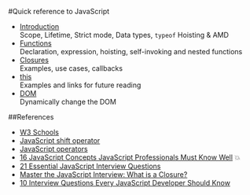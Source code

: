 #Quick reference to JavaScript

* [Introduction](https://github.com/harishvc/quick-references/blob/master/javascript/javascript-intro-part1.md)   
   Scope, Lifetime, Strict mode, Data types, `typeof` Hoisting &amp; AMD    
* [Functions](https://github.com/harishvc/quick-references/blob/master/javascript/javascript-functions-part2.md)  
  Declaration, expression, hoisting, self-invoking and nested functions
* [Closures](https://github.com/harishvc/quick-references/blob/master/javascript/javascript-closures-part3.md)  
  Examples, use cases, callbacks
* [this](https://github.com/harishvc/quick-references/blob/master/javascript/javascript-this-part4.md)  
  Examples and links for future reading  
* [DOM](https://github.com/harishvc/quick-references/blob/master/javascript/javascript-dom-manipulate-part5.md)    
  Dynamically change the DOM  
 
##References
* [W3 Schools](http://www.w3schools.com/js/)
* [JavaScript shift operator](http://stackoverflow.com/questions/1822350/what-is-the-javascript-operator-and-how-do-you-use-it)
* [JavaScript operators](http://web.eecs.umich.edu/~bartlett/jsops.html)
* [16 JavaScript Concepts JavaScript Professionals Must Know Well](http://javascriptissexy.com/16-javascript-concepts-you-must-know-well/)  :boom:  
* [21 Essential JavaScript Interview Questions](https://www.codementor.io/javascript/tutorial/21-essential-javascript-tech-interview-practice-questions-answers)  
* [Master the JavaScript Interview: What is a Closure?](https://medium.com/javascript-scene/master-the-javascript-interview-what-is-a-closure-b2f0d2152b36#.kors07ukf)  
* [10 Interview Questions Every JavaScript Developer Should Know](https://medium.com/javascript-scene/10-interview-questions-every-javascript-developer-should-know-6fa6bdf5ad95#.xp1rku6cz)  

